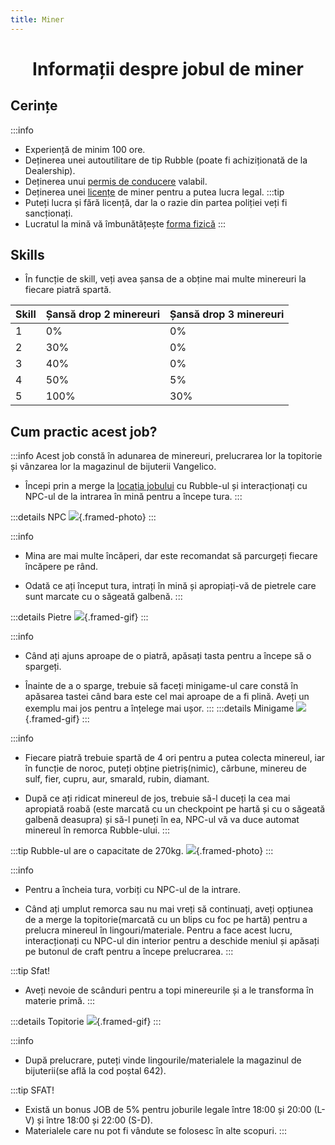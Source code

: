 ```yaml
---
title: Miner
---
```

<script setup> 
    import KeyIcon from '../.vitepress/components/KeyIcon.vue'
</script>

# <span class="title-font"><center>Informații despre jobul de miner</center></span>

## <span class="header-font">Cerințe</span>

:::info
- Experiență de minim 100 ore.
- Deținerea unei autoutilitare de tip Rubble (poate fi achiziționată de la Dealership).
- Deținerea unui [permis de conducere](/general/scoala) valabil.
- Deținerea unei [licențe](/general/licente) de miner pentru a putea lucra legal.
:::tip 
- Puteți lucra și fără licență, dar la o razie din partea poliției veți fi sancționați.
- Lucratul la mină vă îmbunătățește [forma fizică](/general/inventar.html#forma-fizica)
:::

## <span class="header-font">Skills</span>

- În funcție de skill, veți avea șansa de a obține mai multe minereuri la fiecare piatră spartă.

| Skill                | Șansă drop 2 minereuri   | Șansă drop 3 minereuri |
| -------------------  | -------------------      | ---------------        |
| 1                    | 0%                       | 0%                     |
| 2                    | 30%                      | 0%                     |
| 3                    | 40%                      | 0%                     |
| 4                    | 50%                      | 5%                     |
| 5                    | 100%                     | 30%                    |

## <span class="header-font">Cum practic acest job?</span>

:::info
Acest job constă în adunarea de minereuri, prelucrarea lor la topitorie și vânzarea lor la magazinul de bijuterii Vangelico.

- Începi prin a merge la [locația jobului](locatii) cu Rubble-ul și interacționați cu NPC-ul de la intrarea în mină pentru a începe tura.
:::

:::details NPC
![](https://i.imgur.com/tJd67Od.png){.framed-photo}
:::

:::info
- Mina are mai multe încăperi, dar este recomandat să parcurgeți fiecare încăpere pe rând.

- Odată ce ați început tura, intrați în mină și apropiați-vă de pietrele care sunt marcate cu o săgeată galbenă.
:::

:::details Pietre
![](https://i.imgur.com/61izlAt.gif){.framed-gif}
:::

:::info
- Când ați ajuns aproape de o piatră, apăsați tasta <KeyIcon keyType="e"/> pentru a începe să o spargeți.

- Înainte de a o sparge, trebuie să faceți minigame-ul care constă în apăsarea tastei <KeyIcon keyType="space"/> când bara este cel mai aproape de a fi plină. Aveți un exemplu mai jos pentru a înțelege mai ușor.
:::
:::details Minigame
![](https://i.imgur.com/NXzNwnF.gif){.framed-gif}
:::

:::info
- Fiecare piatră trebuie spartă de 4 ori pentru a putea colecta minereul, iar în funcție de noroc, puteți obține pietriș(nimic), cărbune, minereu de sulf, fier, cupru, aur, smarald, rubin, diamant.

- După ce ați ridicat minereul de jos, trebuie să-l duceți la cea mai apropiată roabă (este marcată cu un checkpoint pe hartă și cu o săgeată galbenă deasupra) și să-l puneți în ea, NPC-ul vă va duce automat minereul în remorca Rubble-ului.
:::

:::tip Rubble-ul are o capacitate de 270kg.
![](https://i.imgur.com/mcrqzzf.png){.framed-photo}
:::

:::info
- Pentru a încheia tura, vorbiți cu NPC-ul de la intrare.

- Când ați umplut remorca sau nu mai vreți să continuați, aveți opțiunea de a merge la topitorie(marcată cu un blips cu foc pe hartă) pentru a prelucra minereul în lingouri/materiale. Pentru a face acest lucru, interacționați cu NPC-ul din interior pentru a deschide meniul și apăsați pe butonul de craft pentru a începe prelucrarea.
:::

:::tip Sfat!
- Aveți nevoie de scânduri pentru a topi minereurile și a le transforma în materie primă.
:::

:::details Topitorie
![](https://i.imgur.com/u5LrOAT.gif){.framed-gif}
:::

:::info
- După prelucrare, puteți vinde lingourile/materialele la magazinul de bijuterii(se află la cod poștal 642).

:::tip SFAT!
- Există un bonus JOB de 5% pentru joburile legale între 18:00 și 20:00 (L-V) și între 18:00 și 22:00 (S-D).
- Materialele care nu pot fi vândute se folosesc în alte scopuri.
:::